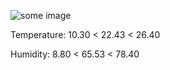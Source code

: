 ![some image](https://hehehwang.github.io/gardener/img/2023-11-10.jpg)
                 
Temperature: 10.30 < 22.43 < 26.40

Humidity: 8.80 < 65.53 < 78.40